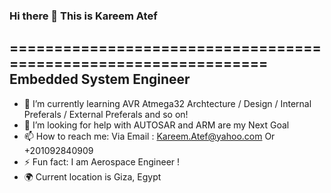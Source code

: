### Hi there 👋 This is Kareem Atef
================================================================
Embedded System Engineer
-------------------------------
- 🌱 I’m currently learning AVR Atmega32 Archtecture / Design / Internal Preferals / External Preferals and so on!
- 🤔 I’m looking for help with AUTOSAR and ARM are my Next Goal
- 📫 How to reach me: Via Email : Kareem.Atef@yahoo.com Or +201092840909
- ⚡ Fun fact: I am Aerospace Engineer !
- 🌍  Current location is Giza, Egypt
